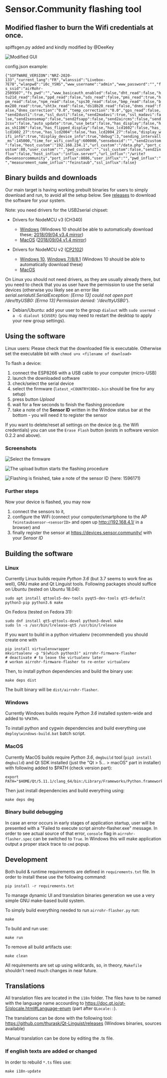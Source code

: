 # Sensor.Community flashing tool


## Modified flasher to burn the Wifi credentials at once.

spiffsgen.py added and kindly modified by @DeeKey

![Modified GUI](images/modified_GUI.png)

config.json example:

`{"SOFTWARE_VERSION":"NRZ-2020-133","current_lang":"FR","wlanssid":"Livebox-7E78","wlanpwd":"i0c_YSNS","www_username":"admin","www_password":"","fs_ssid":"airRohr-2509507","fs_pwd":"","www_basicauth_enabled":false,"dht_read":false,"htu21d_read":false,"ppd_read":false,"sds_read":false,"pms_read":true,"hpm_read":false,"npm_read":false,"sps30_read":false,"bmp_read":false,"bmx280_read":true,"sht3x_read":false,"ds18b20_read":false,"dnms_read":false,"dnms_correction":"0.0","temp_correction":"0.0","gps_read":false,"send2dusti":true,"ssl_dusti":false,"send2madavi":true,"ssl_madavi":false,"send2sensemap":false,"send2fsapp":false,"send2aircms":false,"send2csv":false,"auto_update":true,"use_beta":false,"has_display":false,"has_sh1106":false,"has_flipped_display":false,"has_lcd1602":false,"has_lcd1602_27":true,"has_lcd2004":false,"has_lcd2004_27":false,"display_wifi_info":true,"display_device_info":true,"debug":3,"sending_intervall_ms":145000,"time_for_wifi_config":600000,"senseboxid":"","send2custom":false,"host_custom":"192.168.234.1","url_custom":"/data.php","port_custom":80,"user_custom":"","pwd_custom":"","ssl_custom":false,"send2influx":false,"host_influx":"influx.server","url_influx":"/write?db=sensorcommunity","port_influx":8086,"user_influx":"","pwd_influx":"","measurement_name_influx":"feinstaub","ssl_influx":false}`

## Binary builds and downloads

Our main target is having working prebuilt binaries for users to simply download and run, to avoid all the setup below.
See [releases](https://github.com/opendata-stuttgart/airrohr-firmware-flasher/releases) to download the software for your system.

Note: you need drivers for the USB2serial chipset:

* Drivers for NodeMCU v3 (CH340)

    * [Windows](http://www.wch.cn/downloads/file/5.html) (Windows 10 should be able to automatically download these; [2018/09/04 v3.4 mirror](https://d.inf.re/luftdaten/CH341SER.ZIP))
    * [MacOS](http://www.wch.cn/downloads/file/178.html) ([2018/09/04 v1.4 mirror](https://d.inf.re/luftdaten/CH341SER_MAC.ZIP))

* Drivers for NodeMCU v2 ([CP2102](https://www.silabs.com/products/development-tools/software/usb-to-uart-bridge-vcp-drivers))

    * [Windows 10](https://www.silabs.com/documents/public/software/CP210x_Universal_Windows_Driver.zip), [Windows 7/8/8.1](https://www.silabs.com/documents/public/software/CP210x_Windows_Drivers.zip) (Windows 10 should be able to automatically download these)
    * [MacOS](https://www.silabs.com/documents/public/software/Mac_OSX_VCP_Driver.zip)

On Linux you should not need drivers, as they are usually already there, but you need to check that you as user have the permission to use the serial devices (otherwise you likely see an error like *serial.serialutil.SerialException: [Errno 13] could not open port /dev/ttyUSB0: [Errno 13] Permission denied: '/dev/ttyUSB0'*). 

* Debian/Ubuntu: add your user to the group `dialout` with `sudo usermod -a -G dialout ${USER}` (you may need to restart the desktop to apply your new group settings).

## Using the software

Linux users: Please check that the downloaded file is executable. Otherwise set the executable bit with `chmod u+x <filename of download>`

To flash a device:

1. connect the ESP8266 with a USB cable to your computer (micro-USB)
2. launch the downloaded software
3. check/select the serial device
4. select the firmware (`latest_<COUNTRYCODE>.bin` should be fine for any setup)
5. press button *Upload*
6. wait for a few seconds to finish the flashing procedure
7. take a note of the **Sensor ID** written in the Window status bar at the bottom - you will need it to register the sensor

If you want to delete/reset all settings on the device (e.g. the Wifi credentials) you can use the `Erase Flash` button (exists in software version 0.2.2 and above).

### Screenshots

![Select the firmware](images/airrohr-flasher_select_firmware.png)

![The upload button starts the flashing procedure](images/airrohr-flasher_flash_progress.png "The upload button starts the flashing procedure")

![Flashing is finished, take a note of the sensor ID (here: 1596171)](images/airrohr-flasher_flash_finished.png "Flashing is finished, take a note of the sensor ID (here: 1596171)")


### Further steps

Now your device is flashed, you may now 

1. connect the sensors to it, 
2. configure the WiFi (connect your computer/smartphone to the AP `feinstaubsensor-<sensorID>` and open up http://192.168.4.1/ in a browser) and 
3. finally register the sensor at https://devices.sensor.community/ with your *Sensor ID*



## Building the software

### Linux

Currently Linux builds require *Python 3.6* (but 3.7 seems to work fine as
well), GNU make and Qt Linguist tools. Following packages should suffice on
Ubuntu (tested on Ubuntu 18.04):

    sudo apt install qttools5-dev-tools pyqt5-dev-tools qt5-default python3-pip python3.6 make

On Fedora (tested on Fedora 31):
    
    sudo dnf install qt5-qttools-devel python3-devel make
    sudo ln -s /usr/bin/lrelease-qt5 /usr/bin/lrelease

If you want to build in a python virtualenv (recommended) you should create one with

	pip install virtualenvwrapper
    mkvirtualenv -p "$(which python3)" airrohr-firmware-flasher
    # deactivate # to leave the virtualenv later
    # workon airrohr-firmware-flasher to re-enter virtualenv

Then, to install python dependencies and build the binary use:

    make deps dist

The built binary will be `dist/airrohr-flasher`.

### Windows

Currently Windows builds require *Python 3.6* installed system-wide and added to
`%PATH%`.

To install python and cygwin dependencies and build everything use
`deploy\windows-build.bat` batch script.

### MacOS
Currently MacOS builds require *Python 3.6*, `dmgbuild` tool (`pip3 install
dmgbuild`) and Qt SDK installed (just the "Qt >
5... > macOS" part in installer) with following added to $PATH (check version part):

    export PATH="$HOME/Qt/5.11.1/clang_64/bin:/Library/Frameworks/Python.framework/Versions/3.6/bin:$PATH"

Then just install dependencies and build everything using:

    make deps dmg

### Binary build debugging

In case an error occurs in early stages of application startup, user will be
presented with a "Failed to execute script airrohr-flasher.exe" message. In order
to see actual source of that error, `console` flag in `airrohr-flasher.spec` can
be switched to `True`. In Windows this will make application output a proper
stack trace to `cmd` popup.

## Development

Both build & runtime requirements are defined in `requirements.txt` file. In
order to install these use the following command:

    pip install -r requirements.txt

To manage dynamic UI and translation binaries generation we use a very simple
GNU make-based build system.

To simply build everything needed to run `airrohr-flasher.py` run:

    make

To build and run use:

    make run

To remove all build artifacts use:

    make clean

All requirements are set up using wildcards, so, in theory, `Makefile` shouldn't
need much changes in near future.

## Translations

All translation files are located in the `i18n` folder. The files have to be named
with the language name accourding to https://doc.qt.io/qt-5/qlocale.html#Language-enum (part after `QLocale::`).

The translations can be done with the following tool:
https://github.com/thurask/Qt-Linguist/releases (Windows binaries, sources available)

Manual translation can be done by editing the .ts file. 

### If english texts are added or changed

In order to rebuild `*.ts` files use:

    make i18n-update